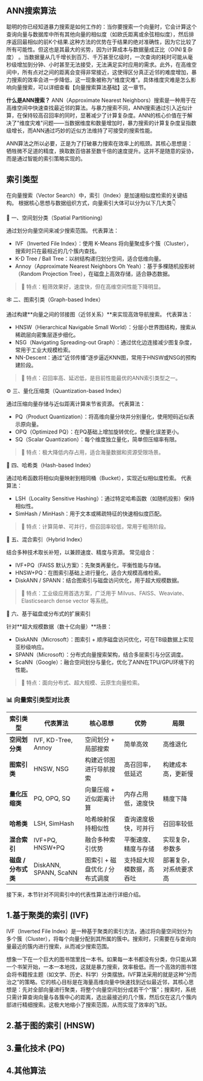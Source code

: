 ## ANN搜索算法
聪明的你已经知道暴力搜索是如何工作的：当你要搜索一个向量时，它会计算这个查询向量与数据库中所有其他向量的相似度（如欧氏距离或余弦相似度），然后排序返回最相似的前K个结果.这种方法的​​优势在于结果的绝对准确性​​，因为它比较了所有可能性。但这也是其最大的劣势，因为​​计算成本与数据量成正比​​（O(N)复杂度）
。当数据量从几千增长到百万、千万甚至亿级时，一次查询的耗时可能从毫秒级增加到分钟、小时甚至无法接受，无法满足实时应用的需求。此外，在高维空间中，所有点对之间的距离会变得非常接近，这使得区分真正近邻的难度增加，暴力搜索的效率会进一步降低，这一现象被称为“维度灾难”。具体维度灾难是怎么影响向量搜索，可以详细查看【向量搜索算法基础】这一章节。

**什么是ANN搜索？**
ANN（Approximate Nearest Neighbors）搜索是一种用于在高维空间中快速查找最近邻的算法。与暴力搜索不同，ANN搜索通过引入近似计算，在保持较高召回率的同时，显著减少了计算复杂度。ANN的核心价值在于解决了"维度灾难"问题——当数据维度和数量增加时，暴力搜索的计算复杂度呈指数级增长，而ANN通过巧妙的近似方法维持了可接受的搜索性能。

ANN算法之所以必要，正是为了打破暴力搜索在效率上的瓶颈。其核心思想是：​​牺牲微不足道的精度，换取数百倍甚至数千倍的速度提升​​。这并不是随意的妥协，而是通过智能的索引策略实现的。

## 索引类型

在向量搜索（Vector Search）中，索引（Index）是加速相似度检索的关键结构。
根据核心思想与数据组织方式，向量索引大体可以分为以下几大类👇

🧭 一、空间划分类（Spatial Partitioning）

通过划分向量空间来减少搜索范围。
代表算法：
- IVF（Inverted File Index）：使用 K-Means 将向量聚成多个簇（Cluster），搜索时只在最相近的几个簇内查找。
- K-D Tree / Ball Tree：以树结构递归划分空间，适合低维向量。
- Annoy（Approximate Nearest Neighbors Oh Yeah）：基于多棵随机投影树（Random Projection Tree），在磁盘上高效存储，适合静态数据。

> 📌 特点：粗筛效果好，速度快，但在高维空间性能下降明显。

🕸 二、图索引类（Graph-based Index）

通过构建**向量之间的邻接图（近邻关系）**来实现高效导航搜索。
代表算法：

- HNSW（Hierarchical Navigable Small World）：分层小世界图结构，搜索从稀疏层向密集层逐步细化。
- NSG（Navigating Spreading-out Graph）：通过优化边连接减少图复杂度，常用于工业大规模检索。
- NN-Descent：通过“近邻传播”逐步逼近KNN图，常用于HNSW或NSG的预构建阶段。

> 📌 特点：召回率高、延迟低，是目前性能最优的ANN索引类型之一。

⚙️ 三、量化压缩类（Quantization-based Index）

通过压缩向量存储与近似距离计算来节省资源。
代表算法：

- PQ（Product Quantization）：将高维向量分块并分别量化，使用短码近似表示原向量。
- OPQ（Optimized PQ）：在PQ基础上增加旋转优化，使量化误差更小。
- SQ（Scalar Quantization）：每个维度独立量化，简单但压缩率有限。  

> 📌 特点：极大降低内存占用，适合海量数据和资源受限场景。

🧩 四、哈希类（Hash-based Index）

通过哈希函数将相似向量映射到相同桶（Bucket），实现近似相似度检索。
代表算法：

- LSH（Locality Sensitive Hashing）：通过特定哈希函数（如随机投影）保持相似性。
- SimHash / MinHash：用于文本或稀疏特征的快速相似度匹配。

> 📌 特点：计算简单、可并行，但召回率较低，常用于粗筛阶段。

🧠 五、混合索引（Hybrid Index）

结合多种技术取长补短，以兼顾速度、精度与资源。
常见组合：

- IVF+PQ（FAISS 默认方案）：先聚类再量化，平衡性能与存储。
- HNSW+PQ：在图索引基础上进行量化，适合大规模高维检索。
- DiskANN / SPANN：结合图索引与磁盘访问优化，用于超大规模数据。

> 📌 特点：工业级应用首选方案，广泛用于 Milvus、FAISS、Weaviate、Elasticsearch dense vector 等系统。

🧮 六、基于磁盘或分布式的扩展索引

针对**超大规模数据（数十亿向量）**场景：

- DiskANN（Microsoft）：图索引 + 顺序磁盘访问优化，可在TB级数据上实现亚秒级响应。
- SPANN（Microsoft）：分布式向量搜索架构，结合多层索引与分区调度。
- ScaNN（Google）：融合空间划分与量化，优化了ANN在TPU/GPU环境下的性能。

> 📌 特点：面向分布式、超大规模、云原生向量检索。

### 📊 向量索引类型对比表

| 索引类型 | 代表算法 | 核心思想 | 优势 | 局限 |
|-----------|-----------|-----------|------|------|
| **空间划分类** | IVF, KD-Tree, Annoy | 空间划分 + 局部搜索 | 简单高效 | 高维退化 |
| **图索引类** | HNSW, NSG | 构建近邻图进行导航搜索 | 高召回率，低延迟 | 构建成本高，更新慢 |
| **量化压缩类** | PQ, OPQ, SQ | 向量压缩 + 近似距离计算 | 内存占用低，速度快 | 精度下降 |
| **哈希类** | LSH, SimHash | 哈希映射保持相似性 | 查询速度极快，可并行 | 召回率较低 |
| **混合索引** | IVF+PQ, HNSW+PQ | 融合多种索引优势 | 平衡速度、精度与存储 | 实现复杂，参数多 |
| **磁盘 / 分布式类** | DiskANN, SPANN, ScaNN | 图索引 + 磁盘优化 / 分布式调度 | 支持超大规模数据，高吞吐 | 部署复杂，对系统要求高 |

接下来，本节针对不同索引中的代表性算法进行详细介绍。

## 1.基于聚类的索引 (IVF)​

IVF（Inverted File Index）是一种基于聚类的索引方法，通过将向量空间划分为多个簇（Cluster），将每个向量分配到其所属的簇中。搜索时，只需要在与查询向量最近的簇内进行搜索，从而减少搜索范围。

想象一下在一个巨大的图书馆里找一本书。如果每一本书都没有分类，你只能从第一个书架开始，一本一本地找，这就是​​暴力搜索​​，效率极低。而一个高效的图书馆会将书籍按主题（如文学、历史、科学）分类摆放。​IVF算法采用的就是这种“分而治之”的策略​​。它的核心目标是在海量高维向量中快速找到近似最近邻，其核心思想是：​​先对全部向量进行聚类，将整个向量空间划分成若干个“簇”；搜索时，系统只需计算查询向量与各簇中心的距离，选出最接近的几个簇，然后仅在这几个簇内部进行精细搜索​​。这极大地缩小了搜索范围，从而实现了效率的飞跃。

## 2.基于图的索引 (HNSW)​



## 3.量化技术 (PQ)

## 4.其他算法
